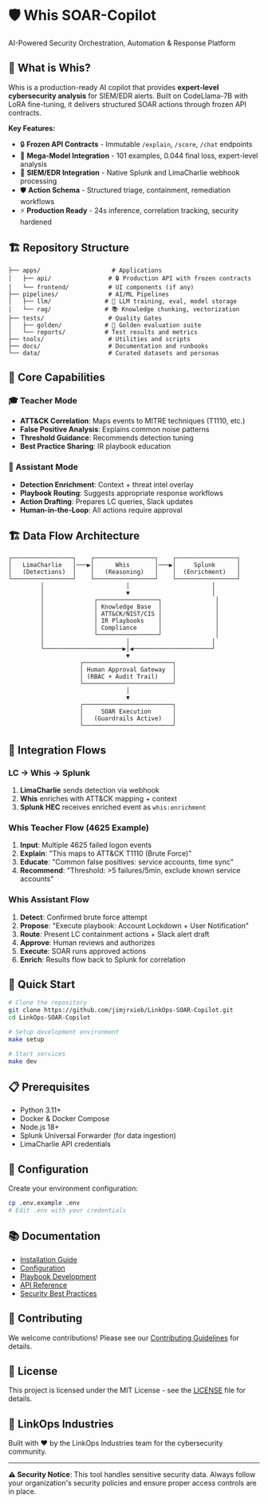 # 🛡️ Whis SOAR-Copilot

AI-Powered Security Orchestration, Automation & Response Platform

## 🎯 What is Whis?

Whis is a production-ready AI copilot that provides **expert-level cybersecurity analysis** for SIEM/EDR alerts. Built on CodeLlama-7B with LoRA fine-tuning, it delivers structured SOAR actions through frozen API contracts.

**Key Features:**
- 🔒 **Frozen API Contracts** - Immutable `/explain`, `/score`, `/chat` endpoints
- 🚀 **Mega-Model Integration** - 101 examples, 0.044 final loss, expert-level analysis  
- 📡 **SIEM/EDR Integration** - Native Splunk and LimaCharlie webhook processing
- 🛡️ **Action Schema** - Structured triage, containment, remediation workflows
- ⚡ **Production Ready** - 24s inference, correlation tracking, security hardened

## 🏗️ Repository Structure

```
├── apps/                    # Applications
│   ├── api/                # 🔒 Production API with frozen contracts
│   └── frontend/           # UI components (if any)
├── pipelines/              # AI/ML Pipelines  
│   ├── llm/               # 🧠 LLM training, eval, model storage
│   └── rag/               # 📚 Knowledge chunking, vectorization
├── tests/                  # Quality Gates
│   ├── golden/            # 🧪 Golden evaluation suite
│   └── reports/           # Test results and metrics
├── tools/                  # Utilities and scripts
├── docs/                   # Documentation and runbooks
└── data/                   # Curated datasets and personas
```

## 🔄 Core Capabilities

### 🎓 Teacher Mode
- **ATT&CK Correlation**: Maps events to MITRE techniques (T1110, etc.)
- **False Positive Analysis**: Explains common noise patterns
- **Threshold Guidance**: Recommends detection tuning
- **Best Practice Sharing**: IR playbook education

### 🤖 Assistant Mode  
- **Detection Enrichment**: Context + threat intel overlay
- **Playbook Routing**: Suggests appropriate response workflows
- **Action Drafting**: Prepares LC queries, Slack updates
- **Human-in-the-Loop**: All actions require approval

## 🏗️ Data Flow Architecture

```
┌─────────────────┐    ┌─────────────────┐    ┌─────────────────┐
│   LimaCharlie   │───▶│      Whis       │───▶│     Splunk      │
│   (Detections)  │    │   (Reasoning)   │    │  (Enrichment)   │
└─────────────────┘    └─────────────────┘    └─────────────────┘
         │                       │                       │
         │                       ▼                       │
         │              ┌─────────────────┐               │
         │              │ Knowledge Base  │               │
         │              │ ATT&CK/NIST/CIS │               │
         │              │ IR Playbooks    │               │
         │              │ Compliance      │               │
         │              └─────────────────┘               │
         │                       │                       │
         └──────────────────────▶│◀──────────────────────┘
                                 ▼
                    ┌─────────────────────────┐
                    │ Human Approval Gateway  │
                    │ (RBAC + Audit Trail)    │
                    └─────────────────────────┘
                                 │
                                 ▼
                    ┌─────────────────────────┐
                    │     SOAR Execution      │
                    │   (Guardrails Active)   │
                    └─────────────────────────┘
```

## 🎯 Integration Flows

### LC → Whis → Splunk
1. **LimaCharlie** sends detection via webhook
2. **Whis** enriches with ATT&CK mapping + context  
3. **Splunk HEC** receives enriched event as `whis:enrichment`

### Whis Teacher Flow (4625 Example)
1. **Input**: Multiple 4625 failed logon events
2. **Explain**: "This maps to ATT&CK T1110 (Brute Force)"
3. **Educate**: "Common false positives: service accounts, time sync"
4. **Recommend**: "Threshold: >5 failures/5min, exclude known service accounts"

### Whis Assistant Flow  
1. **Detect**: Confirmed brute force attempt
2. **Propose**: "Execute playbook: Account Lockdown + User Notification"
3. **Route**: Present LC containment actions + Slack alert draft
4. **Approve**: Human reviews and authorizes
5. **Execute**: SOAR runs approved actions
6. **Enrich**: Results flow back to Splunk for correlation

## 🚀 Quick Start

```bash
# Clone the repository
git clone https://github.com/jimjrxieb/LinkOps-SOAR-Copilot.git
cd LinkOps-SOAR-Copilot

# Setup development environment
make setup

# Start services
make dev
```

## 📋 Prerequisites

- Python 3.11+
- Docker & Docker Compose
- Node.js 18+
- Splunk Universal Forwarder (for data ingestion)
- LimaCharlie API credentials

## 🔧 Configuration

Create your environment configuration:

```bash
cp .env.example .env
# Edit .env with your credentials
```

## 📚 Documentation

- [Installation Guide](docs/installation.md)
- [Configuration](docs/configuration.md)
- [Playbook Development](docs/playbooks.md)
- [API Reference](docs/api.md)
- [Security Best Practices](docs/security.md)

## 🤝 Contributing

We welcome contributions! Please see our [Contributing Guidelines](CONTRIBUTING.md) for details.

## 📄 License

This project is licensed under the MIT License - see the [LICENSE](LICENSE) file for details.

## 🏢 LinkOps Industries

Built with ❤️ by the LinkOps Industries team for the cybersecurity community.

---

**⚠️ Security Notice**: This tool handles sensitive security data. Always follow your organization's security policies and ensure proper access controls are in place.